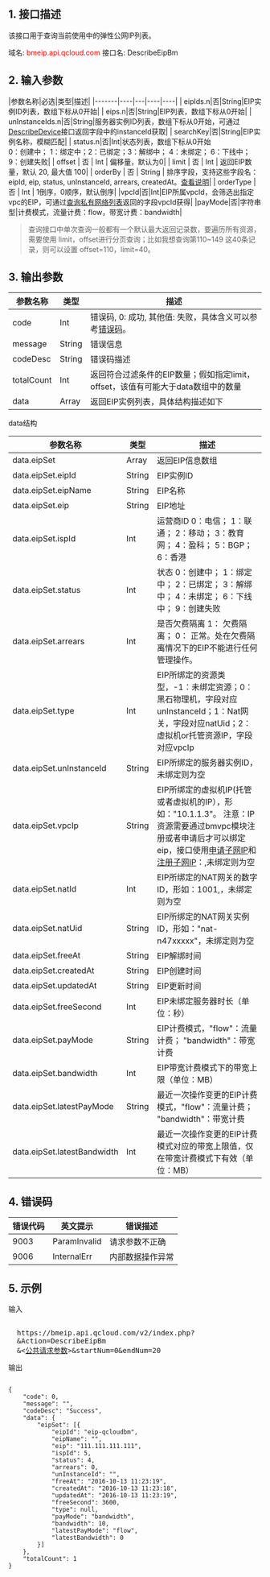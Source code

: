 ## 1. 接口描述
该接口用于查询当前使用中的弹性公网IP列表。

域名: <font style="color:red">bmeip.api.qcloud.com</font>
接口名: DescribeEipBm

## 2. 输入参数
|参数名称|必选|类型|描述|
|-------|----|---|----|----|
| eipIds.n|否|String|EIP实例ID列表，数组下标从0开始|
| eips.n|否|String|EIP列表，数组下标从0开始|
| unInstanceIds.n|否|String|服务器实例ID列表，数组下标从0开始，可通过[DescribeDevice](/doc/api/456/6728)接口返回字段中的instanceId获取|
| searchKey|否|String|EIP实例名称，模糊匹配|
| status.n|否|Int|状态列表，数组下标从0开始<br>0：创建中； 1：绑定中；2：已绑定；3：解绑中； 4：未绑定； 6：下线中； 9：创建失败|
| offset | 否 | Int | 偏移量，默认为0|
| limit | 否 | Int | 返回EIP数量，默认 20, 最大值 100|
| orderBy | 否 | String | 排序字段，支持这些字段名：eipId, eip, status, unInstanceId, arrears, createdAt。[查看说明](#datastruct)|
| orderType | 否 | Int | 1倒序，0顺序，默认倒序|
|vpcId|否|Int|EIP所属vpcId，会筛选出指定vpc的EIP，可通过[查询私有网络列表](/document/product/386/6646)返回的字段vpcId获得|
|payMode|否|字符串型|计费模式，流量计费：flow，带宽计费：bandwidth|

 > 查询接口中单次查询一般都有一个默认最大返回记录数，要遍历所有资源，需要使用 limit，offset进行分页查询；比如我想查询第110~149 这40条记录，则可以设置 offset=110，limit=40。

## 3. 输出参数
| 参数名称 | 类型 | 描述 |
|---------|---------|---------|
| code |  Int | 错误码, 0: 成功, 其他值: 失败，具体含义可以参考[错误码](/doc/api/456/6725)。 |
| message | String | 错误信息 |
| codeDesc | String | 错误码描述 |  
|  totalCount  |  Int |  返回符合过滤条件的EIP数量；假如指定limit，offset，该值有可能大于data数组中的数量 |
| data |   Array | 返回EIP实例列表，具体结构描述如下 |

<span id="datastruct">data结构</span>

|参数名称|类型|描述|
|---|---|---|
| data.eipSet | Array | 返回EIP信息数组|
| data.eipSet.eipId | String | EIP实例ID|
| data.eipSet.eipName | String | EIP名称|
| data.eipSet.eip | String | EIP地址|
| data.eipSet.ispId | Int | 运营商ID 0：电信； 1：联通； 2：移动； 3：教育网； 4：盈科； 5：BGP； 6：香港|
| data.eipSet.status | Int | 状态 0：创建中； 1：绑定中； 2：已绑定； 3：解绑中； 4：未绑定； 6：下线中； 9：创建失败|
| data.eipSet.arrears | Int | 是否欠费隔离 1： 欠费隔离； 0： 正常。处在欠费隔离情况下的EIP不能进行任何管理操作。|
| data.eipSet.type | Int | EIP所绑定的资源类型，-1：未绑定资源；0：黑石物理机，字段对应unInstanceId；1：Nat网关，字段对应natUid；2：虚拟机or托管资源IP，字段对应vpcIp|
| data.eipSet.unInstanceId | String | EIP所绑定的服务器实例ID，未绑定则为空|
| data.eipSet.vpcIp | String | EIP所绑定的虚拟机IP(托管或者虚拟机的IP），形如："10.1.1.3"。 注意：IP资源需要通过bmvpc模块注册或者申请后才可以绑定eip，接口使用[申请子网IP](/document/product/386/7337)和[注册子网IP](/document/product/386/7925)：,未绑定则为空|
| data.eipSet.natId | Int | EIP所绑定的NAT网关的数字ID，形如：1001,，未绑定则为空|
| data.eipSet.natUid | String | EIP所绑定的NAT网关实例ID，形如："nat-n47xxxxx"，未绑定则为空|
| data.eipSet.freeAt | String | EIP解绑时间|
| data.eipSet.createdAt | String | EIP创建时间|
| data.eipSet.updatedAt | String | EIP更新时间|
| data.eipSet.freeSecond | Int | EIP未绑定服务器时长（单位：秒）|
| data.eipSet.payMode | String | EIP计费模式，"flow"：流量计费； "bandwidth"：带宽计费|
| data.eipSet.bandwidth | Int | EIP带宽计费模式下的带宽上限（单位：MB）|
| data.eipSet.latestPayMode | String | 最近一次操作变更的EIP计费模式，"flow"：流量计费； "bandwidth"：带宽计费 |
| data.eipSet.latestBandwidth | Int | 最近一次操作变更的EIP计费模式对应的带宽上限值，仅在带宽计费模式下有效（单位：MB）|

## 4. 错误码
|错误代码|英文提示|错误描述|
|---|---|---|
|9003|ParamInvalid|请求参数不正确|
|9006|InternalErr|内部数据操作异常|


## 5. 示例
 
输入
<pre>

  https://bmeip.api.qcloud.com/v2/index.php?
  &Action=DescribeEipBm
  &<<a href="https://www.qcloud.com/doc/api/229/6976">公共请求参数</a>>&startNum=0&endNum=20
</pre>

输出
```

{
	"code": 0,
	"message": "",
	"codeDesc": "Success",
	"data": {
		"eipSet": [{
			"eipId": "eip-qcloudbm",
			"eipName": "",
			"eip": "111.111.111.111",
			"ispId": 5,
			"status": 4,
			"arrears": 0,
			"unInstanceId": "",
			"freeAt": "2016-10-13 11:23:19",
			"createdAt": "2016-10-13 11:23:18",
			"updatedAt": "2016-10-13 11:23:19",
			"freeSecond": 3600,
			"type": null,
			"payMode": "bandwidth",
			"bandwidth": 10,
			"latestPayMode": "flow",
			"latestBandwidth": 0
		}]
    },
    "totalCount": 1
}

```

